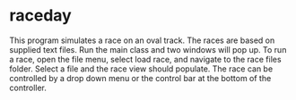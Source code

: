 # raceday
This program simulates a race on an oval track. The races are based on supplied text files.
Run the main class and two windows will pop up. 
To run a race, open the file menu, select load race, and navigate to the race files folder. 
Select a file and the race view should populate.
The race can be controlled by a drop down menu or the control bar at the bottom of the controller.
